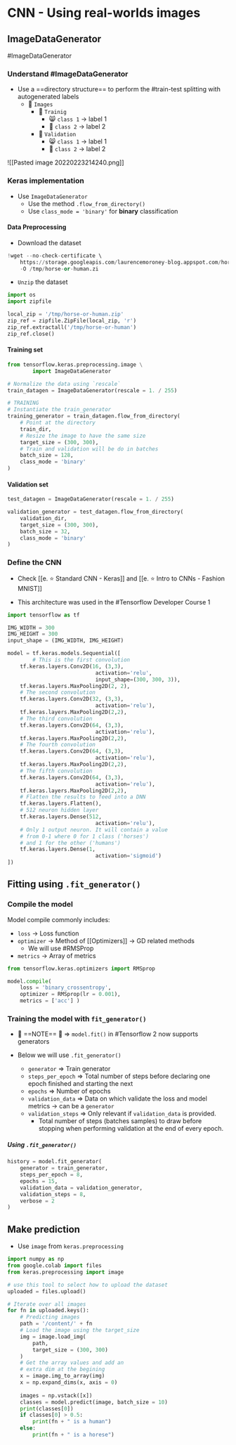 # CNN - Using real-worlds images

## ImageDataGenerator

#ImageDataGenerator

### Understand #ImageDataGenerator

- Use a ==directory structure== to perform the #train-test splitting with autogenerated labels
	- 📂 `Images`
		- 📂 `Trainig`
			- 😸 `class 1` -> label 1
			- 🐶 `class 2` -> label 2
		- 📂 `Validation`
			- 😸 `class 1` -> label 1
			- 🐶 `class 2` -> label 2

![[Pasted image 20220223214240.png]]

### Keras implementation

- Use `ImageDataGenerator`
	- Use the method `.flow_from_directory()`
	- Use `class_mode = 'binary'` for **binary** classification

#### Data Preprocessing

- Download the dataset
```python
!wget --no-check-certificate \ 
	https://storage.googleapis.com/laurencemoroney-blog.appspot.com/horse-or-human.zip \ 
	-O /tmp/horse-or-human.zi
```

- `Unzip` the dataset
```python
import os
import zipfile

local_zip = '/tmp/horse-or-human.zip'
zip_ref = zipfile.ZipFile(local_zip, 'r')
zip_ref.extractall('/tmp/horse-or-human')
zip_ref.close()
```

#### Training set

```python
from tensorflow.keras.preprocessing.image \
		import ImageDataGenerator

# Normalize the data using `rescale`
train_datagen = ImageDataGenerator(rescale = 1. / 255)

# TRAINING
# Instantiate the train_generator
training_generator = train_datagen.flow_from_directory(
	# Point at the directory
	train_dir,
	# Resize the image to have the same size
	target_size = (300, 300),
	# Train and validation will be do in batches
	batch_size = 128,
	class_mode = 'binary'
)
```

#### Validation set

```python
test_datagen = ImageDataGenerator(rescale = 1. / 255)

validation_generator = test_datagen.flow_from_directory(
	validation_dir,
	target_size = (300, 300),
	batch_size = 32,
	class_mode = 'binary'
)
```

### Define the CNN

- Check [[e. ⭐️ Standard CNN - Keras]] and [[e. ⭐️ Intro to CNNs - Fashion MNIST]]

- This architecture was used in the #Tensorflow Developer Course 1

```python
import tensorflow as tf

IMG_WIDTH = 300
IMG_HEIGHT = 300
input_shape = (IMG_WIDTH, IMG_HEIGHT)

model = tf.keras.models.Sequential([
		# This is the first convolution
    tf.keras.layers.Conv2D(16, (3,3), 
							activation='relu', 
							input_shape=(300, 300, 3)),
    tf.keras.layers.MaxPooling2D(2, 2),
    # The second convolution
    tf.keras.layers.Conv2D(32, (3,3), 
							activation='relu'),
    tf.keras.layers.MaxPooling2D(2,2),
    # The third convolution
    tf.keras.layers.Conv2D(64, (3,3), 
							activation='relu'),
    tf.keras.layers.MaxPooling2D(2,2),
    # The fourth convolution
    tf.keras.layers.Conv2D(64, (3,3), 
							activation='relu'),
    tf.keras.layers.MaxPooling2D(2,2),
    # The fifth convolution
    tf.keras.layers.Conv2D(64, (3,3), 
							activation='relu'),
    tf.keras.layers.MaxPooling2D(2,2),
    # Flatten the results to feed into a DNN
    tf.keras.layers.Flatten(),
    # 512 neuron hidden layer
    tf.keras.layers.Dense(512, 
							activation='relu'),
    # Only 1 output neuron. It will contain a value 
	# from 0-1 where 0 for 1 class ('horses') 
	# and 1 for the other ('humans')
    tf.keras.layers.Dense(1, 
							activation='sigmoid')
])
```


## Fitting using `.fit_generator()`

### Compile the model
Model compile commonly includes:

-   `loss` → Loss function
-   `optimizer` → Method of [[Optimizers]] → GD related methods
	-   We will use #RMSProp 
-   `metrics` → Array of metrics

```python
from tensorflow.keras.optimizers import RMSprop 

model.compile( 
	loss = 'binary_crossentropy', 
	optimizer = RMSprop(lr = 0.001), 
	metrics = ['acc'] )
```

### Training the model with `fit_generator()`
- 🚨 ==NOTE== 🚨 => `model.fit()` in #Tensorflow 2 now supports generators

- Below we will use `.fit_generator()`
	-   `generator` ⇒ Train generator
	-   `steps_per_epoch` ⇒ Total number of steps before declaring one epoch finished and starting the next
	-   `epochs` ⇒ Number of epochs
	-   `validation_data` ⇒ Data on which validate the loss and model metrics → can be a `generator`
	-   `validation_steps` ⇒ Only relevant if `validation_data` is provided.
		-   Total number of steps (batches samples) to draw before stopping when performing validation at the end of every epoch.

##### Using `.fit_generator()`

```python
history = model.fit_generator(
	generator = train_generator,
	steps_per_epoch = 8, 
	epochs = 15,
	validation_data = validation_generator,
	validation_steps = 8,
	verbose = 2
)
```

## Make prediction
- Use `image` from `keras.preprocessing`

```python
import numpy as np
from google.colab import files
from keras.preprocessing import image

# use this tool to select how to upload the dataset
uploaded = files.upload()

# Iterate over all images
for fn in uploaded.keys():
	# Predicting images
	path = '/content/' + fn
	# Load the image using the target_size
	img = image.load_img(
		path,
		target_size = (300, 300)
	)
	# Get the array values and add an 
	# extra dim at the begining
	x = image.img_to_array(img)
	x = np.expand_dims(x, axis = 0)
	
	images = np.vstack([x])
	classes = model.predict(image, batch_size = 10)
	print(classes[0])
	if classes[0] > 0.5:
		print(fn + " is a human")
	else:
		print(fn + " is a horese")
	
```